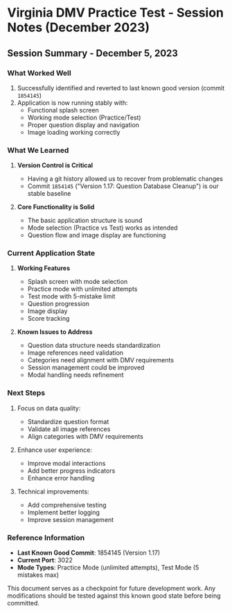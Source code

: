 # Virginia DMV Practice Test - Session Notes (December 2023)

## Session Summary - December 5, 2023

### What Worked Well
1. Successfully identified and reverted to last known good version (commit `1854145`)
2. Application is now running stably with:
   - Functional splash screen
   - Working mode selection (Practice/Test)
   - Proper question display and navigation
   - Image loading working correctly

### What We Learned
1. **Version Control is Critical**
   - Having a git history allowed us to recover from problematic changes
   - Commit `1854145` ("Version 1.17: Question Database Cleanup") is our stable baseline

2. **Core Functionality is Solid**
   - The basic application structure is sound
   - Mode selection (Practice vs Test) works as intended
   - Question flow and image display are functioning

### Current Application State

1. **Working Features**
   - Splash screen with mode selection
   - Practice mode with unlimited attempts
   - Test mode with 5-mistake limit
   - Question progression
   - Image display
   - Score tracking

2. **Known Issues to Address**
   - Question data structure needs standardization
   - Image references need validation
   - Categories need alignment with DMV requirements
   - Session management could be improved
   - Modal handling needs refinement

### Next Steps
1. Focus on data quality:
   - Standardize question format
   - Validate all image references
   - Align categories with DMV requirements

2. Enhance user experience:
   - Improve modal interactions
   - Add better progress indicators
   - Enhance error handling

3. Technical improvements:
   - Add comprehensive testing
   - Implement better logging
   - Improve session management

### Reference Information
- **Last Known Good Commit**: 1854145 (Version 1.17)
- **Current Port**: 3022
- **Mode Types**: Practice Mode (unlimited attempts), Test Mode (5 mistakes max)

This document serves as a checkpoint for future development work. Any modifications should be tested against this known good state before being committed.
